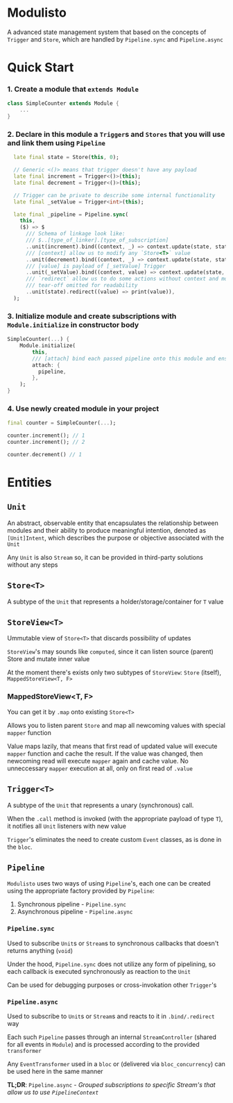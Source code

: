 # Modulisto

A advanced state management system that based on the concepts of `Trigger` and `Store`, which are handled by `Pipeline.sync` and `Pipeline.async`

# Quick Start

### 1. Create a module that `extends Module`
```dart
class SimpleCounter extends Module {
    ...
}
```
### 2. Declare in this module a `Trigger`s and `Stores` that you will use and link them using `Pipeline`
```dart
  late final state = Store(this, 0);

  // Generic <()> means that trigger doesn't have any payload
  late final increment = Trigger<()>(this);
  late final decrement = Trigger<()>(this);

  // Trigger can be private to describe some internal functionality
  late final _setValue = Trigger<int>(this);

  late final _pipeline = Pipeline.sync(
    this,
    ($) => $
      /// Schema of linkage look like:
      /// $..[type_of_linker].[type_of_subscription]
      ..unit(increment).bind((context, _) => context.update(state, state.value + 1))
      /// [context] allow us to modify any `Store<T>` value
      ..unit(decrement).bind((context, _) => context.update(state, state.value - 1))
      /// [value] is payload of [_setValue] Trigger
      ..unit(_setValue).bind((context, value) => context.update(state, value))
      /// `redirect` allow us to do some actions without context and modifications of the `Store<T>`
      /// tear-off omitted for readability
      ..unit(state).redirect((value) => print(value)),
  );
```

### 3. Initialize module and create subscriptions with `Module.initialize` in constructor body
```dart
SimpleCounter(...) {
    Module.initialize(
        this,
        /// [attach] bind each passed pipeline onto this module and ensures that pipeline isn't double linked
        attach: {
          pipeline,
        },
    );
}
```

### 4. Use newly created module in your project
```dart
final counter = SimpleCounter(...);

counter.increment(); // 1
counter.increment(); // 2

counter.decrement() // 1
```

# Entities

## `Unit`

An abstract, observable entity that encapsulates the relationship between modules and their ability to produce meaningful intention, denoted as `[Unit]Intent`, which describes the purpose or objective associated with the `Unit`

Any `Unit` is also `Stream` so, it can be provided in third-party solutions without any steps

## `Store<T>`

A subtype of the `Unit` that represents a holder/storage/container for `T` value

## `StoreView<T>`

Ummutable view of `Store<T>` that discards possibility of updates

`StoreView`'s may sounds like `computed`, since it can listen source (parent) Store and mutate inner value

At the moment there's exists only two subtypes of `StoreView`: `Store` (itself), `MappedStoreView<T, F>`


### MappedStoreView<T, F>

You can get it by `.map` onto existing `Store<T>`

Allows you to listen parent `Store` and map all newcoming values with special `mapper` function

Value maps lazily, that means that first read of updated value will execute `mapper` function and cache the result. If the value was changed, then newcoming read will execute `mapper` again and cache value. No unneccessary `mapper` execution at all, only on first read of `.value`

## `Trigger<T>`

A subtype of the `Unit` that represents a unary (synchronous) call.

When the `.call` method is invoked (with the appropriate payload of type `T`), it notifies all `Unit` listeners with new value

`Trigger`'s eliminates the need to create custom `Event` classes, as is done in the `bloc`.


## `Pipeline`

`Modulisto` uses two ways of using `Pipeline`'s, each one can be created using the appropriate factory provided by `Pipeline`:
1. Synchronous pipeline - `Pipeline.sync`
2. Asynchronous pipeline - `Pipeline.async`

### `Pipeline.sync`

Used to subscribe `Unit`s or `Stream`s to synchronous callbacks that doesn't returns anything (`void`)

Under the hood, `Pipeline.sync` does not utilize any form of pipelining, so each callback is executed synchronously as reaction to the `Unit`

Can be used for debugging purposes or cross-invokation other `Trigger`'s

### `Pipeline.async`

Used to subscribe to `Unit`s or `Stream`s and reacts to it in `.bind/.redirect` way

Each such `Pipeline` passes through an internal `StreamController` (shared for all events in `Module`) and is processed according to the provided `transformer`

Any `EventTransformer` used in a `bloc` or (delivered via `bloc_concurrency`) can be used here in the same manner

__TL;DR__: `Pipeline.async` - _Grouped subscriptions to specific Stream's that allow us to use `PipelineContext`_





